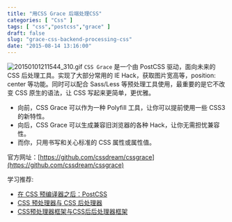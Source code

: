 ```yaml
---
title: "用CSS Grace 后端处理CSS"
categories: [ "Css" ]
tags: [ "css","postcss","grace" ]
draft: false
slug: "grace-css-backend-processing-css"
date: "2015-08-14 13:16:00"
---
```


![20150101211544_310.gif][1]
`CSS Grace` 是一个由 PostCSS 驱动，面向未来的 CSS 后处理工具。实现了大部分常用的 IE Hack，获取图片宽高等，position: center 等功能。同时可以配合 Sass/Less 等预处理工具使用，最重要的是它不改变 CSS 原生的语法，让 CSS 写起来更简单，更优雅。

 - 向前，CSS Grace 可以作为一种 Polyfill 工具，让你可以提前使用一些 CSS3 的新特性。
 - 向后，CSS Grace 可以生成兼容旧浏览器的各种 Hack，让你无需担忧兼容性。
 - 而你，只用书写和关心标准的 CSS 属性或属性值。

<!--more-->


官方网址：[https://github.com/cssdream/cssgrace](https://github.com/cssdream/cssgrace)


  [1]: https://imgs.gnux.cn/usr/uploads/2015/08/2809699869.gif

学习推荐:

 - [在 CSS 预编译器之后：PostCSS](http://segmentfault.com/a/1190000002784857)
 - [CSS 预处理器与 CSS 后处理器](http://caibaojian.com/css-processor.html)
 - [CSS预处理器框架与CSS后后处理器框架](http://caibaojian.com/css-post-processor.html)
